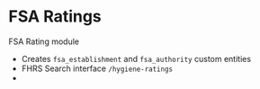 FSA Ratings
=======

FSA Rating module

* Creates `fsa_establishment` and `fsa_authority` custom entities
* FHRS Search interface `/hygiene-ratings`
* 
